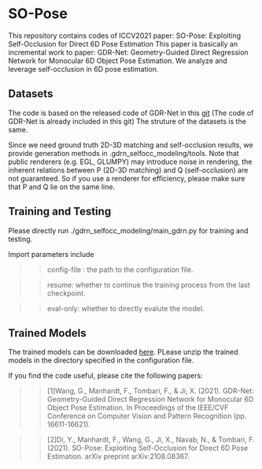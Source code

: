 # SO-Pose
This repository contains codes of ICCV2021 paper: SO-Pose: Exploiting Self-Occlusion for Direct 6D Pose Estimation
This paper is basically an incremental work to paper: GDR-Net: Geometry-Guided Direct Regression Network for Monocular 6D Object Pose Estimation.
We analyze and leverage self-occlusion in 6D pose estimation.

Datasets
----------
The code is based on the released code of GDR-Net in this [git](https://github.com/THU-DA-6D-Pose-Group/GDR-Net.git) (The code of GDR-Net is already included in this git)
The struture of the datasets is the same.

Since we need ground truth 2D-3D matching and self-occlusion results, we provide generation methods in .gdrn_selfocc_modeling/tools.
Note that public renderers (e.g. EGL, GLUMPY) may introduce noise in rendering, the inherent relations between P (2D-3D matching) and Q (self-occlusion) are not guaranteed. So if you use a renderer for efficiency, please make sure that P and Q lie on the same line.

Training and Testing
----------------
Please directly run ./gdrn_selfocc_modeling/main_gdrn.py for training and testing.

Import parameters include
>> config-file : the path to the configuration file.

>> resume: whether to continue the training process from the last checkpoint.

>> eval-only: whether to directly evalute the model.

Trained Models
--------------
The trained models can be downloaded [here](https://drive.google.com/file/d/136ExcMykxsVVSzOiGQVYspq1fx9Hjd6R/view?usp=sharing).
PLease unzip the trained models in the directory specified in the configuration file.

If you find the code useful, please cite the following papers:

>>[1]Wang, G., Manhardt, F., Tombari, F., & Ji, X. (2021). GDR-Net: Geometry-Guided Direct Regression Network for Monocular 6D Object Pose Estimation. In Proceedings of the IEEE/CVF Conference on Computer Vision and Pattern Recognition (pp. 16611-16621).

>>[2]Di, Y., Manhardt, F., Wang, G., Ji, X., Navab, N., & Tombari, F. (2021). SO-Pose: Exploiting Self-Occlusion for Direct 6D Pose Estimation. arXiv preprint arXiv:2108.08367.


